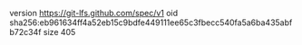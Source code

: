 version https://git-lfs.github.com/spec/v1
oid sha256:eb961634ff4a52eb15c9bdfe449111ee65c3fbecc540fa5a6ba435abfb72c34f
size 405
